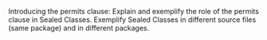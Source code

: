 Introducing the permits clause:
Explain and exemplify the role of the permits clause in Sealed Classes. Exemplify Sealed Classes in different source
files (same package) and in different packages.